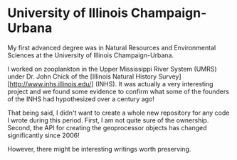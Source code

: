 # University of Illinois Champaign-Urbana

My first advanced degree was in Natural Resources and Environmental Sciences at the University of Illinois Champaign-Urbana.  

I worked on zooplankton in the Upper Mississippi River System (UMRS) under Dr. John Chick of the [Illinois Natural History Survey][http://www.inhs.illinois.edu/] (INHS).  It was actually a very interesting project and we found some evidence to confirm what some of the founders of the INHS had hypothesized over a century ago!

That being said, I didn't want to create a whole new repository for any code I wrote during this period.  First, I am not quite sure of the ownership.  Second, the API for creating the geoprocessor objects has changed significantly since 2006!  

However, there might be interesting writings worth preserving.  
